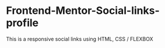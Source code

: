 # Frontend-Mentor-Social-links-profile
This is a responsive social links using  HTML, CSS / FLEXBOX
